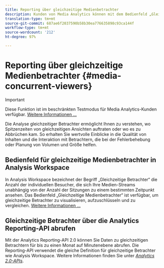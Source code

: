 ```yaml
---
title: Reporting über gleichzeitige Medienbetrachter
description: Kunden von Media Analytics können mit dem Bedienfeld „Gleichzeitige Medienbetrachter“ in Analysis Workspace gleichzeitige Betrachter analysieren, um zu verstehen, wo Spitzenzeiten von gleichzeitigen Ansichten auftraten oder wo es zu Abbrüchen kam.
translation-type: tm+mt
source-git-commit: 687ae6f2037590b58b30ea776635898c93ca144f
workflow-type: tm+mt
source-wordcount: '212'
ht-degree: 97%

---
```



# Reporting über gleichzeitige Medienbetrachter {#media-concurrent-viewers}

>[!IMPORTANT]
>
>Diese Funktion ist im beschränkten Testmodus für Media Analytics-Kunden verfügbar. [Weitere Informationen ...](https://docs.adobe.com/content/help/de-DE/analytics/landing/an-releases.html)

Die Analyse gleichzeitiger Betrachter ermöglicht Ihnen zu verstehen, wo Spitzenzeiten von gleichzeitigen Ansichten auftraten oder wo es zu Abbrüchen kam. So erhalten Sie wertvolle Einblicke in die Qualität von Inhalten und die Interaktion mit Betrachtern, die bei der Fehlerbehebung oder Planung von Volumen und Größe helfen.

## Bedienfeld für gleichzeitige Medienbetrachter in Analysis Workspace

In Analysis Workspace bezeichnet der Begriff „Gleichzeitige Betrachter“ die Anzahl der individuellen Besucher, die sich Ihre Medien-Streams unabhängig von der Anzahl der Sitzungen zu einem bestimmten Zeitpunkt ansehen. Das Bedienfeld „Gleichzeitige Medienbetrachter“ ist verfügbar, um gleichzeitige Betrachter zu visualisieren, aufzuschlüsseln und zu vergleichen. [Weitere Informationen ...](https://docs.adobe.com/content/help/de-DE/analytics/analyze/analysis-workspace/panels/media-concurrent-viewers.html)

## Gleichzeitige Betrachter über die Analytics Reporting-API abrufen

Mit der Analytics Reporting-API 2.0 können Sie Daten zu gleichzeitigen Betrachtern für bis zu einen Monat auf Minutenebene abrufen. Die Reporting-API verwendet die gleiche Definition für gleichzeitige Betrachter wie Analysis Workspace.  Weitere Informationen finden Sie unter [_*Analytics 2.0-APIs*_](https://www.adobe.io/apis/experiencecloud/analytics/docs.html).

